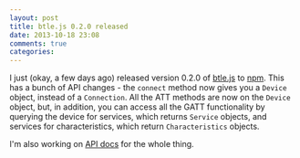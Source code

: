 ```yaml
---
layout: post
title: btle.js 0.2.0 released
date: 2013-10-18 23:08
comments: true
categories: 
---
```

I just (okay, a few days ago) released version 0.2.0 of [btle.js](https://github.com/jacklund/btle.js) to
[npm](https://npmjs.org/package/btle.js). This has a bunch of API changes - the `connect` method now gives you a
`Device` object, instead of a `Connection`. All the ATT methods are now on the `Device` object, but, in addition, you can
access all the GATT functionality by querying the device for services, which returns `Service` objects, and services for
characteristics, which return `Characteristics` objects.

I'm also working on [API docs](https://github.com/jacklund/btle.js/wiki/API-Docs) for the whole thing.
